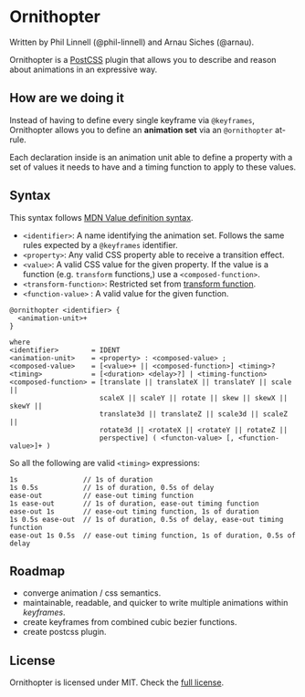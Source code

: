 # Ornithopter

Written by Phil Linnell (@phil-linnell) and Arnau Siches (@arnau).

Ornithopter is a [PostCSS](https://github.com/postcss/postcss) plugin that
allows you to describe and reason about animations in an expressive way.


## How are we doing it

Instead of having to define every single keyframe via `@keyframes`, Ornithopter
allows you to define an **animation set** via an `@ornithopter` at-rule.

Each declaration inside is an animation unit able to define a property with
a set of values it needs to have and a timing function to apply to these
values.


## Syntax

This syntax follows [MDN Value definition syntax](https://developer.mozilla.org/en-US/docs/Web/CSS/Value_definition_syntax).

* `<identifier>`: A name identifying the animation set.  Follows the same rules expected by a `@keyframes` identifier.
* `<property>`: Any valid CSS property able to receive a transition effect.
* `<value>`: A valid CSS value for the given property. If the value is a function (e.g. `transform` functions,) use a `<composed-function>`.
* `<transform-function>`: Restricted set from [transform function](https://developer.mozilla.org/en-US/docs/Web/CSS/transform#Syntax).
* `<function-value>` : A valid value for the given function.

```
@ornithopter <identifier> {
  <animation-unit>+
}

where
<identifier>        = IDENT
<animation-unit>    = <property> : <composed-value> ;
<composed-value>    = [<value>+ || <composed-function>] <timing>?
<timing>            = [<duration> <delay>?] | <timing-function>
<composed-function> = [translate || translateX || translateY || scale ||
                      scaleX || scaleY || rotate || skew || skewX || skewY ||
                      translate3d || translateZ || scale3d || scaleZ ||
                      rotate3d || <rotateX || <rotateY || rotateZ ||
                      perspective] ( <functon-value> [, <function-value>]+ )
```

So all the following are valid `<timing>` expressions:

```
1s                // 1s of duration
1s 0.5s           // 1s of duration, 0.5s of delay
ease-out          // ease-out timing function
1s ease-out       // 1s of duration, ease-out timing function
ease-out 1s       // ease-out timing function, 1s of duration
1s 0.5s ease-out  // 1s of duration, 0.5s of delay, ease-out timing function
ease-out 1s 0.5s  // ease-out timing function, 1s of duration, 0.5s of delay
```

## Roadmap

* converge animation / css semantics.
* maintainable, readable, and quicker to write multiple animations within _keyframes_.
* create keyframes from combined cubic bezier functions.
* create postcss plugin.


## License

Ornithopter is licensed under MIT. Check the [full license](./LICENSE).
